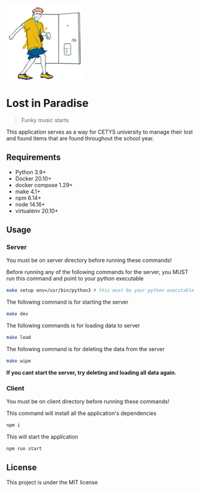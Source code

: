 ![Lost in Paradise Logo](./docs/logo.png)

# Lost in Paradise

> Funky music starts

This application serves as a way for CETYS university to manage their lost and found items that are found throughout the school year.

## Requirements
- Python 3.9+
- Docker 20.10+
- docker compose 1.29+
- make 4.1+
- npm 6.14+
- node 14.16+
- virtualenv 20.10+

## Usage

### Server
You must be on server directory before running these commands!

Before running any of the following commands for the server, you MUST run this command and point to your python executable
```bash 
make setup env=/usr/bin/python3 # this must be your python executable
```
The following command is for starting the server
```bash
make dev
```
The following commands is for loading data to server
```bash
make load
```
The following command is for deleting the data from the server
```bash
make wipe
```
**If you cant start the server, try deleting and loading all data again.**
### Client
You must be on client directory before running these commands!

This command will install all the application's dependencies
```bash
npm i
```
This will start the application
```bash
npm run start
```

## License
This project is under the MIT license
